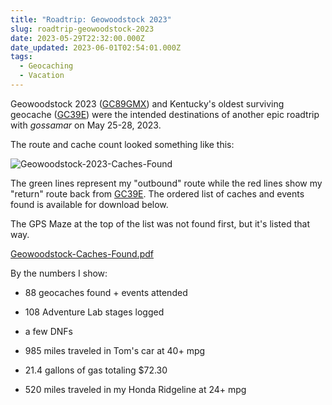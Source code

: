 ```yaml
---
title: "Roadtrip: Geowoodstock 2023"
slug: roadtrip-geowoodstock-2023
date: 2023-05-29T22:32:00.000Z
date_updated: 2023-06-01T02:54:01.000Z
tags: 
  - Geocaching
  - Vacation
---
```


Geowoodstock 2023 ([GC89GMX](https://coord.info/GC89GMX)) and Kentucky's oldest surviving geocache ([GC39E](https://coord.info/GC39E)) were the intended destinations of another epic roadtrip with *gossamar* on May 25-28, 2023.

The route and cache count looked something like this:

![Geowoodstock-2023-Caches-Found](images/2023/05/Geowoodstock-2023-Caches-Found.png)

The green lines represent my "outbound" route while the red lines show my "return" route back from [GC39E](https://coord.info/GC39E).  The ordered list of caches and events found is available for download below.

The GPS Maze at the top of the list was not found first, but it's listed that way.

[Geowoodstock-Caches-Found.pdf](https://summittservices.blob.core.windows.net/summitt-dweller-blog/files/2023/05/Geowoodstock-Caches-Found.pdf)

By the numbers I show:

- 88 geocaches found + events attended
- 108 Adventure Lab stages logged
- a few DNFs
- 985 miles traveled in Tom's car at 40+ mpg

- 21.4 gallons of gas totaling $72.30

- 520 miles traveled in my Honda Ridgeline at 24+ mpg
